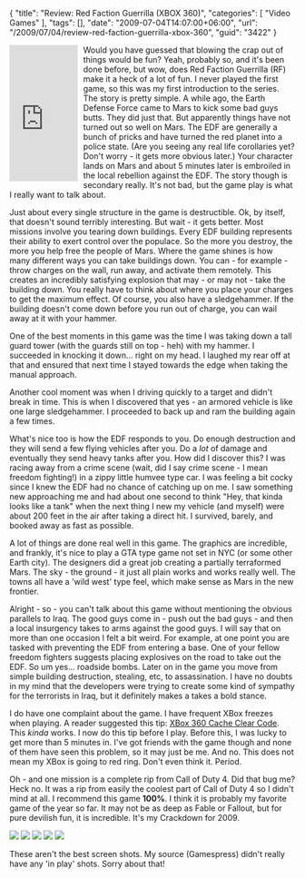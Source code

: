 {
	"title": "Review: Red Faction Guerrilla (XBOX 360)",
	"categories": [
		"Video Games"
	],
	"tags": [],
	"date": "2009-07-04T14:07:00+06:00",
	"url": "/2009/07/04/review-red-faction-guerrilla-xbox-360",
	"guid": "3422"
}

<iframe src="http://rcm-na.amazon-adsystem.com/e/cm?t=raymondcamden-20&o=1&p=8&l=as1&asins=B0014ULQB2&fc1=000000&IS2=1&lt1=_top&m=amazon&lc1=0000FF&bc1=000000&bg1=FFFFFF&f=ifr&nou=1" style="width:120px;height:240px;margin-right:10px;margin-bottom:10px;float:left" scrolling="no" marginwidth="0" marginheight="0" frameborder="0"></iframe>

Would you have guessed that blowing the crap out of things would be fun? Yeah, probably so, and it's been done before, but wow, does Red Faction Guerrilla (RF) make it a heck of a lot of fun. I never played the first game, so this was my first introduction to the series. The story is pretty simple. A while ago, the Earth Defense Force came to Mars to kick some bad guys butts. They did just that. But apparently things have not turned out so well on Mars. The EDF are generally a bunch of pricks and have turned the red planet into a police state. (Are you seeing any real life corollaries yet? Don't worry - it gets more obvious later.) Your character lands on Mars and about 5 minutes later is embroiled in the local rebellion against the EDF. The story though is secondary really. It's not bad, but the game play is what I really want to talk about.

Just about every single structure in the game is destructible. Ok, by itself, that doesn't sound terribly interesting. But wait - it gets better. Most missions involve you tearing down buildings. Every EDF building represents their ability to exert control over the populace. So the more you destroy, the more you help free the people of Mars. Where the game shines is how many different ways you can take buildings down. You can - for example - throw charges on the wall, run away, and activate them remotely. This creates an incredibly satisfying explosion that may - or may not - take the building down. You really have to think about where you place your charges to get the maximum effect. Of course, you also have a sledgehammer. If the building doesn't come down before you run out of charge, you can wail away at it with your hammer.

One of the best moments in this game was the time I was taking down a tall guard tower (with the guards still on top - heh) with my hammer. I succeeded in knocking it down... right on my head. I laughed my rear off at that and ensured that next time I stayed towards the edge when taking the manual approach.

Another cool moment was when I driving quickly to a target and didn't break in time. This is when I discovered that yes - an armored vehicle is like one large sledgehammer. I proceeded to back up and ram the building again a few times.

What's nice too is how the EDF responds to you. Do enough destruction and they will send a few flying vehicles after you. Do a <i>lot</i> of damage and eventually they send heavy tanks after you. How did I discover this? I was racing away from a crime scene (wait, did I say crime scene - I mean freedom fighting!) in a zippy little humvee type car. I was feeling a bit cocky since I knew the EDF had no chance of catching up on me. I saw something new approaching me and had about one second to think "Hey, that kinda looks like a tank" when the next thing I new my vehicle (and myself) were about 200 feet in the air after taking a direct hit. I survived, barely, and booked away as fast as possible. 

A lot of things are done real well in this game. The graphics are incredible, and frankly, it's nice to play a GTA type game not set in NYC (or some other Earth city). The designers did a great job creating a partially terraformed Mars. The sky - the ground - it just all plain works and works really well. The towns all have a 'wild west' type feel, which make sense as Mars in the new frontier. 

Alright - so - you can't talk about this game without mentioning the obvious parallels to Iraq. The good guys come in - push out the bad guys - and then a local insurgency takes to arms against the good guys. I will say that on more than one occasion I felt a bit weird. For example, at one point you are tasked with preventing the EDF from entering a base. One of your fellow freedom fighters suggests placing explosives on the road to take out the EDF. So um yes... roadside bombs. Later on in the game you move from simple building destruction, stealing, etc, to assassination. I have no doubts in my mind that the developers were trying to create some kind of sympathy for the terrorists in Iraq, but it definitely makes a takes a bold stance. 

I do have one complaint about the game. I have frequent XBox freezes when playing. A reader suggested this tip: <a href="http://news.teamxbox.com/xbox/11131/Xbox-360-Cache-Clear-Code-Revealed/">XBox 360 Cache Clear Code</a>. This <i>kinda</i> works. I now do this tip before I play. Before this, I was lucky to get more than 5 minutes in. I've got friends with the game though and none of them have seen this problem, so it may just be me. And no. This does not mean my XBox is going to red ring. Don't even think it. Period. 

Oh - and one mission is a complete rip from Call of Duty 4. Did that bug me? Heck no. It was a rip from easily the coolest part of Call of Duty 4 so I didn't mind at all. I recommend this game <b>100%</b>. I think it is probably my favorite game of the year so far. It may not be as deep as Fable or Fallout, but for pure devilish fun, it is incredible. It's my Crackdown for 2009. 

<a href="http://www.raymondcamden.com/images/redfaction/rf1_big.jpg" class="thickbox" rel="gallery-redfaction"><img src="http://static.raymondcamden.com/images/redfaction/rf1.jpg"  /></a> 
<a href="http://www.raymondcamden.com/images/redfaction/rf2_big.jpg" class="thickbox" rel="gallery-redfaction"><img src="http://static.raymondcamden.com/images/redfaction/rf2.jpg"  /></a> 
<a href="http://www.raymondcamden.com/images/redfaction/rf3_big.jpg" class="thickbox" rel="gallery-redfaction"><img src="http://static.raymondcamden.com/images/redfaction/rf3.jpg"  /></a> 
<a href="http://www.raymondcamden.com/images/redfaction/rf4_big.jpg" class="thickbox" rel="gallery-redfaction"><img src="http://static.raymondcamden.com/images/redfaction/rf4.jpg"  /></a> 
<a href="http://www.raymondcamden.com/images/redfaction/rf5_big.jpg" class="thickbox" rel="gallery-redfaction"><img src="http://static.raymondcamden.com/images/redfaction/rf5.jpg"  /></a> 

These aren't the best screen shots. My source (Gamespress) didn't really have any 'in play' shots. Sorry about that!